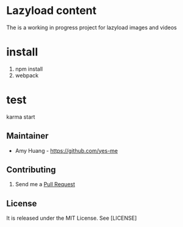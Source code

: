 # Lazyload content

The is a working in progress project for lazyload images and videos

# install 

1) npm install
2) webpack

# test

karma start

## Maintainer

- Amy Huang - <https://github.com/yes-me>

## Contributing

1. Send me a [Pull Request](https://help.github.com/articles/using-pull-requests)


## License

It is released under the MIT License. See [LICENSE]
